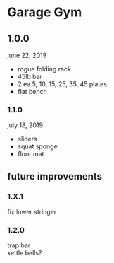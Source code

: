 # Garage Gym
## 1.0.0
june 22, 2019  
- rogue folding rack  
- 45lb bar  
- 2 ea 5, 10, 15, 25, 35, 45 plates  
- flat bench  
### 1.1.0
july 18, 2019  
- sliders  
- squat sponge  
- floor mat  
## future improvements
### 1.X.1
fix lower stringer  
### 1.2.0
trap bar  
kettle bells?  